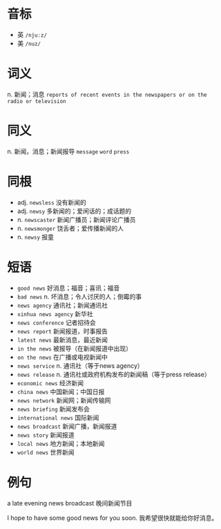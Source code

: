 # 音标

- 英 `/njuːz/`
- 美 `/nuz/`

# 词义

n. 新闻；消息
`reports of recent events in the newspapers or on the radio or television`

# 同义

n. 新闻，消息；新闻报导
`message` `word` `press`

# 同根

- adj. `newsless` 没有新闻的
- adj. `newsy` 多新闻的；爱闲话的；成话题的
- n. `newscaster` 新闻广播员；新闻评论广播员
- n. `newsmonger` 饶舌者；爱传播新闻的人
- n. `newsy` 报童

# 短语

- `good news` 好消息；福音；喜讯；福音
- `bad news` n. 坏消息；令人讨厌的人；倒霉的事
- `news agency` 通讯社；新闻通讯社
- `xinhua news agency` 新华社
- `news conference` 记者招待会
- `news report` 新闻报道，时事报告
- `latest news` 最新消息，最近新闻
- `in the news` 被报导（在新闻报道中出现）
- `on the news` 在广播或电视新闻中
- `news service` n. 通讯社（等于news agency）
- `news release` n. 通讯社或政府机构发布的新闻稿（等于press release）
- `economic news` 经济新闻
- `china news` 中国新闻；中国日报
- `news network` 新闻网；新闻传输网
- `news briefing` 新闻发布会
- `international news` 国际新闻
- `news broadcast` 新闻广播，新闻报道
- `news story` 新闻报道
- `local news` 地方新闻；本地新闻
- `world news` 世界新闻

# 例句

a late evening news broadcast
晚间新闻节目

I hope to have some good news for you soon.
我希望很快就能给你好消息。


